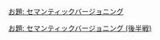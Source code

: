 
[お題: セマンティックバージョニング](https://gist.github.com/twada/760b1fe7f04eb03ee9799d75ecd28cd8)

[お題: セマンティックバージョニング \(後半戦\)](https://gist.github.com/twada/4fa958bb631d95cc303cdaddac780e09)
